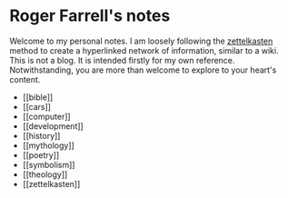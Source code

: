 # Roger Farrell's notes

Welcome to my personal notes. I am loosely following the [zettelkasten](https://zettelkasten.de/overview/) method to create a hyperlinked network of information, similar to a wiki. This is not a blog. It is intended firstly for my own reference. Notwithstanding, you are more than welcome to explore to your heart's content.

- [[bible]]
- [[cars]]
- [[computer]]
- [[development]]
- [[history]]
- [[mythology]]
- [[poetry]]
- [[symbolism]]
- [[theology]]
- [[zettelkasten]]
